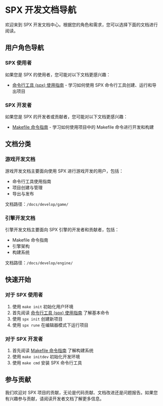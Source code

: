 # SPX 开发文档导航

欢迎来到 SPX 开发文档中心。根据您的角色和需求，您可以选择下面的文档进行阅读。

## 用户角色导航

### SPX 使用者

如果您是 SPX 的使用者，您可能对以下文档更感兴趣：

- [命令行工具 (spx) 使用指南](./game/cmd-spx.zh.md) - 学习如何使用 SPX 命令行工具创建、运行和导出项目

### SPX 开发者

如果您是 SPX 的开发者或贡献者，您可能对以下文档更感兴趣：

- [Makefile 命令指南](./engine/cmd-make.zh.md) - 学习如何使用项目中的 Makefile 命令进行开发和构建

## 文档分类

### 游戏开发文档

游戏开发文档主要面向使用 SPX 进行游戏开发的用户，包括：

- 命令行工具使用指南
- 项目创建与管理
- 导出与发布

文档路径：`/docs/develop/game/`

### 引擎开发文档

引擎开发文档主要面向 SPX 引擎的开发者和贡献者，包括：

- Makefile 命令指南
- 引擎架构
- 构建系统

文档路径：`/docs/develop/engine/`

## 快速开始

### 对于 SPX 使用者

1. 使用 `make init` 初始化用户环境
2. 首先阅读 [命令行工具 (spx) 使用指南](./game/cmd-spx.zh.md) 了解基本命令
3. 使用 `spx init` 创建新项目
4. 使用 `spx rune` 在编辑器模式下运行项目

### 对于 SPX 开发者

1. 首先阅读 [Makefile 命令指南](./engine/cmd-make.zh.md) 了解构建系统
2. 使用 `make initdev` 初始化开发环境
3. 使用 `make cmd` 安装 SPX 命令行工具

## 参与贡献

我们欢迎对 SPX 项目的贡献，无论是代码贡献、文档改进还是问题报告。如果您有兴趣参与贡献，请阅读开发者文档了解更多信息。